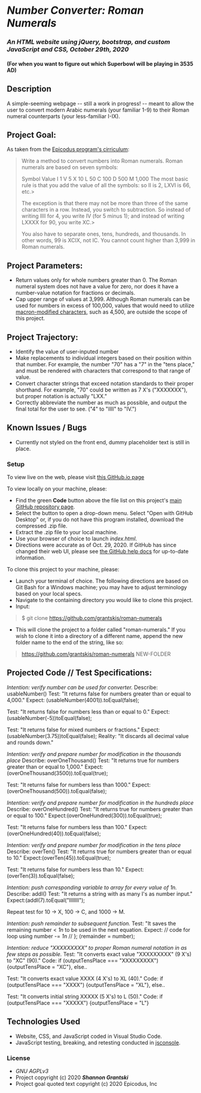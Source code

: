 # _Number Converter: Roman Numerals_ #

### _An HTML website using jQuery, bootstrap, and custom JavaScript and CSS, October 29th, 2020_

#### (For when you want to figure out which Superbowl will be playing in 3535 AD)

## Description

A simple-seeming webpage -- still a work in progress! -- meant to allow the user to convert modern Arabic numerals (your familiar 1-9) to their Roman numeral counterparts (your less-familiar I-IX).

## Project Goal:

As taken from the [Epicodus program's cirriculum](https://www.learnhowtoprogram.com/introduction-to-programming/arrays-and-looping/practice-roman-numerals):

> Write a method to convert numbers into Roman numerals. Roman numerals are based on seven symbols:
> 
> Symbol  Value
> I       1
> V       5
> X       10
> L       50
> C       100
> D       500
> M       1,000
  > The most basic rule is that you add the value of all the symbols: so II is 2, LXVI is 66, etc.> 
  > 
  > The exception is that there may not be more than three of the same characters in a row. Instead, you switch to subtraction. So instead of writing IIII for 4, you write IV (for 5 minus 1); and instead of writing LXXXX for 90, you write XC.> 
  > 
  > You also have to separate ones, tens, hundreds, and thousands. In other words, 99 is XCIX, not IC. You cannot count higher than 3,999 in Roman numerals.

  ## Project Parameters:
  - Return values only for whole numbers greater than 0. The Roman numeral system does not have a value for zero, nor does it have a number-value notation for fractions or decimals.
  - Cap upper range of values at 3,999. Although Roman numerals can be used for numbers in excess of 100,000, values that would need to utilize [macron-modified characters](https://en.wiktionary.org/wiki/macron#Noun), such as 4,500, are outside the scope of this project.

  ## Project Trajectory:
  - Identify the value of user-inputed number
  - Make replacements to individual integers based on their position within that number. For example, the number "70" has a "7" in the "tens place," and must be rendered with characters that correspond to that range of value.
  - Convert character strings that exceed notation standards to their proper shorthand. For example, "70" could be written as 7 X's ("XXXXXXX"), but proper notation is actually "LXX."
  - Correctly abbreviate the number as much as possible, and output the final total for the user to see. ("4" to "IIII" to "IV.")

## Known Issues / Bugs
- Currently not styled on the front end, dummy placeholder text is still in place.

### Setup
To view live on the web, please visit [this GitHub.io page](grantskis.github.io/roman-numerals)

To view locally on your machine, please:
- Find the green **Code** button above the file list on this project's [main GitHub repository page](https://github.com/grantskis/roman-numerals.git).
- Select the button to open a drop-down menu. Select "Open with GitHub Desktop" or, if you do not have this program installed, download the compressed .zip file.
- Extract the .zip file to your local machine.
- Use your browser of choice to launch _index.html_.
- Directions were accurate as of Oct. 29, 2020. If GitHub has since changed their web UI, please see [the GitHub help docs](https://docs.github.com/en) for up-to-date information.

To clone this project to your machine, please:
- Launch your terminal of choice. The following directions are based on Git Bash for a Windows machine; you may have to adjust terminology based on your local specs.
- Navigate to the containing directory you would like to clone this project.
- Input:
> $ git clone https://github.com/grantskis/roman-numerals
- This will clone the project to a folder called "roman-numerals." If you wish to clone it into a directory of a different name, append the new folder name to the end of the string, like so:
> https://github.com/grantskis/roman-numerals NEW-FOLDER




  ## Projected Code // Test Specifications:

  _Intention: verify number can be used for converter._
  Describe: usableNumber()
  Test: "It returns false for numbers greater than or equal to 4,000."
  Expect: (usableNumber(4001)).toEqual(false);

  Test: "It returns false for numbers less than or equal to 0."
  Expect: (usableNumber(-5))toEqual(false);

  Test: "It returns false for mixed numbers or fractions."
  Expect: (usableNumber(3.75))toEqual(false);
  Reality: "It discards all decimal value and rounds down."

_Intention: verify and prepare number for modification in the thousands place_
  Describe: overOneThousand()
  Test: "It returns true for numbers greater than or equal to 1,000."
  Expect:(overOneThousand(3500)).toEqual(true);

  Test: "It returns false for numbers less than 1000."
  Expect:(overOneThousand(500)).toEqual(false);

_Intention: verify and prepare number for modification in the hundreds place_
  Describe: overOneHundred()
  Test: "It returns true for numbers greater than or equal to 100."
  Expect:(overOneHundred(300)).toEqual(true);

  Test: "It returns false for numbers less than 100."
  Expect:(overOneHundred(40)).toEqual(false);

_Intention: verify and prepare number for modification in the tens place_
  Describe: overTen()
  Test: "It returns true for numbers greater than or equal to 10."
  Expect:(overTen(45)).toEqual(true);

  Test: "It returns false for numbers less than 10."
  Expect:(overTen(3)).toEqual(false);

_Intention: push corresponding variable to array for every value of 1n._
  Describe: addI()
  Test: "It returns a string with as many I's as number input."
  Expect:(addI(7).toEqual("IIIIIII");

  Repeat test for 10 -> X, 100 -> C, and 1000 -> M.

  _Intention: push remainder to subsequent function._
  Test: "It saves the remaining number < _1n_ to be used in the next equation.
  Expect: // code for loop using number -= _1n_ // }; (remainder = number);

_Intention: reduce "XXXXXXXXX" to proper Roman numeral notation in as few steps as possible._
Test: "It converts exact value "XXXXXXXXX" (9 X's) to "XC" (90)."
Code: if (outputTensPlace === "XXXXXXXXX") {outputTensPlace = "XC"}, else..

Test: "It converts exact value XXXX (4 X's) to XL (40)."
Code: if (outputTensPlace === "XXXX") {outputTensPlace = "XL"}, else..

Test: "It converts initial string XXXXX (5 X's) to L (50)."
Code: if (outputTensPlace === "XXXXX") {outputTensPlace = "L"}

## Technologies Used
- Website, CSS, and JavaScript coded in Visual Studio Code. 
- JavaScript testing, breaking, and retesting conducted in [jsconsole](https://jsconsole.com/).

### License
- _GNU AGPLv3_
- Project copyright (c) 2020 **_Shannon Grantski_**
- Project goal quoted text copyright (c) 2020 Epicodus, Inc